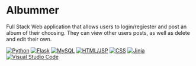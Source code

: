# Albummer

Full Stack Web application that allows users to login/regiester and post an album of their choosing. They can view other users posts, as well as delete and edit their own. 

[![Python][Python.com]][Python-url]
[![Flask][Flask.com]][Flask-url]
[![MySQL][MySQL.com]][MySQL-url]
[![HTML/JSP][HTML.com]][HTML-url]
[![CSS][CSS]][CSS-url]
[![Jinja][Jinja.com]][Jinja-url]
[![Visual Studio Code][VS.com]][VS-url]


<!-- MARKDOWN LINKS & IMAGES -->
<!-- https://www.markdownguide.org/basic-syntax/#reference-style-links -->
[CSS]: https://img.shields.io/badge/CSS-blue?logo=css3
[CSS-url]: https://developer.mozilla.org/en-US/docs/Web/CSS
[HTML.com]: https://img.shields.io/badge/-HTML-orange?logo=HTML5
[HTML-url]: https://developer.mozilla.org/en-US/docs/Web/HTML
[Python.com]:https://img.shields.io/badge/-Python-orange?logo=python
[Python-url]: https://docs.python.org/3/
[Jinja.com]: https://img.shields.io/badge/-Jinja-red?logo=jinja
[Jinja-url]: https://img.shields.io/badge/-Jinja-red?logo=jinja](https://jinja.palletsprojects.com/en/3.1.x/)
[Flask.com]: https://img.shields.io/badge/-Flask-red?logo=flask
[Flask-url]: https://flask.palletsprojects.com/en/2.2.x/
[Vs.com]:https://img.shields.io/badge/-VisualStudio-black?logo=visualstudiocode
[Vs-url]: https://code.visualstudio.com/
[MySQL.com]: https://img.shields.io/badge/MySQL-grey?logo=mysql
[MySQL-url]: https://dev.mysql.com/doc/
